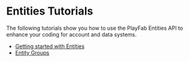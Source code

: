 # Entities Tutorials

The following tutorials show you how to use the PlayFab Entities API to enhance your coding for account and data systems.

- [Getting started with Entities](getting-started-with-entities.md)
- [Entity Groups](entity-groups.md)